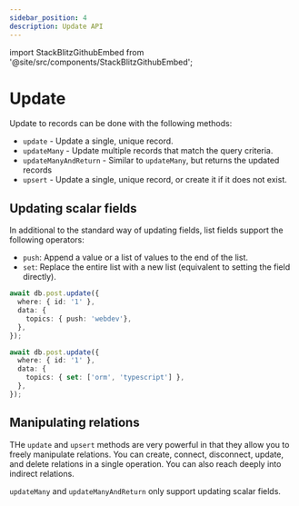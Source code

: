 ```yaml
---
sidebar_position: 4
description: Update API
---
```


import StackBlitzGithubEmbed from '@site/src/components/StackBlitzGithubEmbed';

# Update

Update to records can be done with the following methods:

- `update` - Update a single, unique record.
- `updateMany` - Update multiple records that match the query criteria.
- `updateManyAndReturn` - Similar to `updateMany`, but returns the updated records
- `upsert` - Update a single, unique record, or create it if it does not exist.

## Updating scalar fields

<StackBlitzGithubEmbed repoPath="zenstackhq/v3-doc-orm-update" openFile="scalar.ts" startScript="generate,scalar" />

In additional to the standard way of updating fields, list fields support the following operators:

- `push`: Append a value or a list of values to the end of the list.
- `set`: Replace the entire list with a new list (equivalent to setting the field directly).

```ts
await db.post.update({
  where: { id: '1' },
  data: {
    topics: { push: 'webdev'},
  },
});

await db.post.update({
  where: { id: '1' },
  data: {
    topics: { set: ['orm', 'typescript'] },
  },
});
```

## Manipulating relations

THe `update` and `upsert` methods are very powerful in that they allow you to freely manipulate relations. You can create, connect, disconnect, update, and delete relations in a single operation. You can also reach deeply into indirect relations.

`updateMany` and `updateManyAndReturn` only support updating scalar fields.

<StackBlitzGithubEmbed repoPath="zenstackhq/v3-doc-orm-update" openFile="relation.ts" startScript="generate,relation" />
